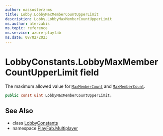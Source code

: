 ```yaml
---
author: nassosterz-ms
title: Lobby.LobbyMaxMemberCountUpperLimit
description: Lobby.LobbyMaxMemberCountUpperLimit
ms.author: aterzakis
ms.topic: reference
ms.service: azure-playfab
ms.date: 08/02/2023
---
```


# LobbyConstants.LobbyMaxMemberCountUpperLimit field

The maximum allowed value for [`MaxMemberCount`](../LobbyCreateConfiguration/MaxMemberCount.md) and [`MaxMemberCount`](../LobbyDataUpdate/MaxMemberCount.md).

```csharp
public const uint LobbyMaxMemberCountUpperLimit;
```

## See Also

* class [LobbyConstants](../LobbyConstants.md)
* namespace [PlayFab.Multiplayer](../../PlayFabMultiplayerSDK.md)

